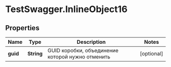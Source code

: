# TestSwagger.InlineObject16

## Properties

Name | Type | Description | Notes
------------ | ------------- | ------------- | -------------
**guid** | **String** | GUID коробки, объединение которой нужно отменить | [optional] 


